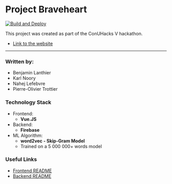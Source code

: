 # Project Braveheart

[![Build and Deploy](https://github.com/po-trottier/project-braveheart/workflows/Build%20and%20Deploy/badge.svg)](https://github.com/po-trottier/project-braveheart/actions)

This project was created as part of the ConUHacks V hackathon.

- [Link to the website](https://braveheart-265cb.firebaseapp.com/)

---

### Written by:

- Benjamin Lanthier
- Karl Noory 
- Nahej Lefebvre
- Pierre-Olivier Trottier

### Technology Stack

- Frontend:
    - **Vue.JS**
- Backend:
    - **Firebase**
- ML Algorithm:
    - **word2vec - Skip-Gram Model**
    - Trained on a 5 000 000+ words model


### Useful Links

- [Frontend README](https://github.com/po-trottier/project-braveheart/blob/master/frontend/README.md)
- [Backend README](https://github.com/po-trottier/project-braveheart/blob/master/server/README.md)
